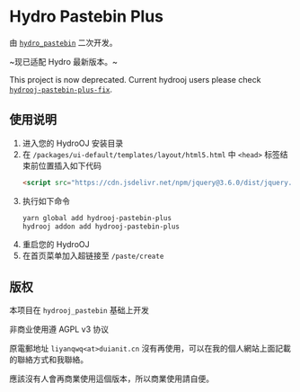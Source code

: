 # Hydro Pastebin Plus

由 [`hydro_pastebin`](https://www.npmjs.com/package/hydrooj_pastebin) 二次开发。

~现已适配 Hydro 最新版本。~

This project is now deprecated. Current hydrooj users please check [`hydrooj-pastebin-plus-fix`](https://github.com/Floating-Ocean/hydrooj-pastebin-plus-fix).

## 使用说明

1. 进入您的 HydroOJ 安装目录
2. 在 `/packages/ui-default/templates/layout/html5.html` 中 `<head>` 标签结束前位置插入如下代码
   ```html
   <script src="https://cdn.jsdelivr.net/npm/jquery@3.6.0/dist/jquery.min.js"></script>
   ```
3. 执行如下命令
   ```bash
   yarn global add hydrooj-pastebin-plus
   hydrooj addon add hydrooj-pastebin-plus
   ```
4. 重启您的 HydroOJ
5. 在首页菜单加入超链接至 `/paste/create`

## 版权

本项目在 `hydrooj_pastebin` 基础上开发

非商业使用遵 AGPL v3 协议

原電郵地址 `liyanqwq<at>duianit.cn` 沒有再使用，可以在我的個人網站上面記載的聯絡方式和我聯絡。

應該沒有人會再商業使用這個版本，所以商業使用請自便。
